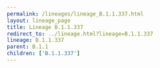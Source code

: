 ```yaml
---
permalink: /lineages/lineage_B.1.1.337.html
layout: lineage_page
title: Lineage B.1.1.337
redirect_to: ../lineage.html?lineage=B.1.1.337
lineage: B.1.1.337
parent: B.1.1
children: ['B.1.1.337']
---
```

